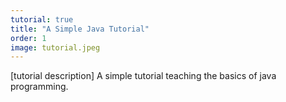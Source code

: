 ```yaml
---
tutorial: true
title: "A Simple Java Tutorial"
order: 1
image: tutorial.jpeg
---
```

[tutorial description]
A simple tutorial teaching the basics of java programming.
